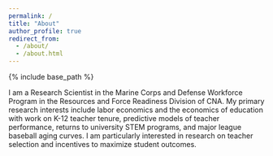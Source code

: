 ```yaml
---
permalink: /
title: "About"
author_profile: true
redirect_from: 
  - /about/
  - /about.html
---
```


{% include base_path %}


I am a Research Scientist in the Marine Corps and Defense Workforce Program in the Resources and Force Readiness Division of CNA.  My primary research interests include labor economics and the economics of education with work on K-12 teacher tenure, predictive models of teacher performance, returns to university STEM programs, and major league baseball aging curves.  I am particularly interested in research on teacher selection and incentives to maximize student outcomes.  

<!-- My website is located at <https://KevinCNg.github.io>, which contains my CV and research materials. -->

<!-- My job market paper can be downloaded [here](https://KevinCNg.github.io/files/Ng_Job_Market_paper.pdf). -->
